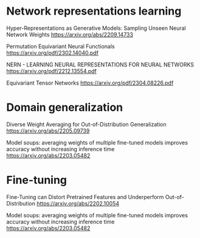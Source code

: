 # Network representations learning
Hyper-Representations as Generative Models: Sampling Unseen Neural Network Weights
https://arxiv.org/abs/2209.14733


Permutation Equivariant Neural Functionals
https://arxiv.org/pdf/2302.14040.pdf

NERN - LEARNING NEURAL REPRESENTATIONS FOR
NEURAL NETWORKS
https://arxiv.org/pdf/2212.13554.pdf

Equivariant Tensor Networks
https://arxiv.org/pdf/2304.08226.pdf


# Domain generalization
Diverse Weight Averaging for Out-of-Distribution Generalization
https://arxiv.org/abs/2205.09739


Model soups: averaging weights of multiple fine-tuned models improves accuracy without increasing inference time
https://arxiv.org/abs/2203.05482


# Fine-tuning
Fine-Tuning can Distort Pretrained Features and Underperform Out-of-Distribution
https://arxiv.org/abs/2202.10054

Model soups: averaging weights of multiple fine-tuned models improves accuracy without increasing inference time
https://arxiv.org/abs/2203.05482



